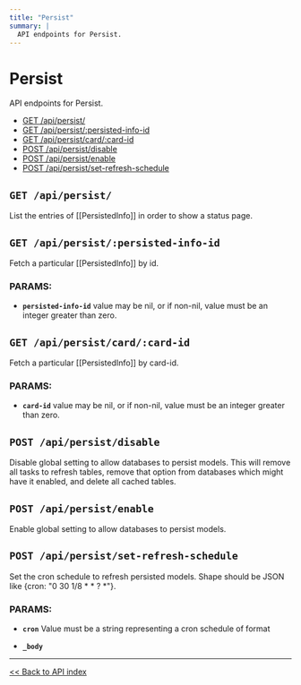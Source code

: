 ```yaml
---
title: "Persist"
summary: |
  API endpoints for Persist.
---
```


# Persist

API endpoints for Persist.

  - [GET /api/persist/](#get-apipersist)
  - [GET /api/persist/:persisted-info-id](#get-apipersistpersisted-info-id)
  - [GET /api/persist/card/:card-id](#get-apipersistcardcard-id)
  - [POST /api/persist/disable](#post-apipersistdisable)
  - [POST /api/persist/enable](#post-apipersistenable)
  - [POST /api/persist/set-refresh-schedule](#post-apipersistset-refresh-schedule)

## `GET /api/persist/`

List the entries of [[PersistedInfo]] in order to show a status page.

## `GET /api/persist/:persisted-info-id`

Fetch a particular [[PersistedInfo]] by id.

### PARAMS:

*  **`persisted-info-id`** value may be nil, or if non-nil, value must be an integer greater than zero.

## `GET /api/persist/card/:card-id`

Fetch a particular [[PersistedInfo]] by card-id.

### PARAMS:

*  **`card-id`** value may be nil, or if non-nil, value must be an integer greater than zero.

## `POST /api/persist/disable`

Disable global setting to allow databases to persist models. This will remove all tasks to refresh tables, remove
  that option from databases which might have it enabled, and delete all cached tables.

## `POST /api/persist/enable`

Enable global setting to allow databases to persist models.

## `POST /api/persist/set-refresh-schedule`

Set the cron schedule to refresh persisted models.
   Shape should be JSON like {cron: "0 30 1/8 * * ? *"}.

### PARAMS:

*  **`cron`** Value must be a string representing a cron schedule of format <seconds> <minutes> <hours> <day of month> <month> <day of week> <year>

*  **`_body`**

---

[<< Back to API index](../api-documentation.md)